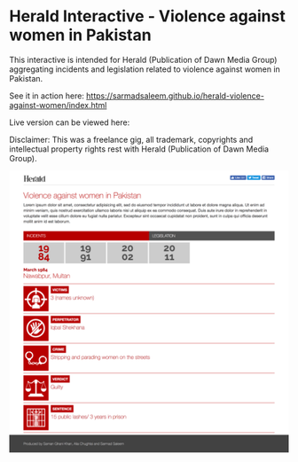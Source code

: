 # Herald Interactive - Violence against women in Pakistan

This interactive is intended for Herald (Publication of Dawn Media Group) aggregating incidents and legislation related to violence against women in Pakistan.

See it in action here: https://sarmadsaleem.github.io/herald-violence-against-women/index.html

Live version can be viewed here: 

Disclaimer: This was a freelance gig, all trademark, copyrights and intellectual property rights rest with Herald (Publication of Dawn Media Group).

![Screenshot](https://raw.githubusercontent.com/sarmadsaleem/herald-violence-against-women/master/screenshot.png)